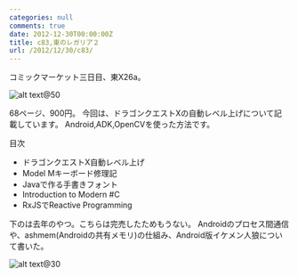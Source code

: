 ```yaml
---
categories: null
comments: true
date: 2012-12-30T00:00:00Z
title: c83,東のレガリア２
url: /2012/12/30/c83/
---
```


コミックマーケット三日目、東X26a。

![alt text](../../../../images/c83_top.png)@50

68ページ、900円。
今回は、ドラゴンクエストXの自動レベル上げについて記載しています。
Android,ADK,OpenCVを使った方法です。

目次

* ドラゴンクエストX自動レベル上げ
* Model Mキーボード修理記
* Javaで作る手書きフォント
* Introduction to Modern #C
* RxJSでReactive Programming

下のは去年のやつ。こちらは完売したためもうない。
Androidのプロセス間通信や、ashmem(Androidの共有メモリ)の仕組み、Android版イケメン人狼について書いた。

![alt text](../../../../images/c81.jpeg)@30
